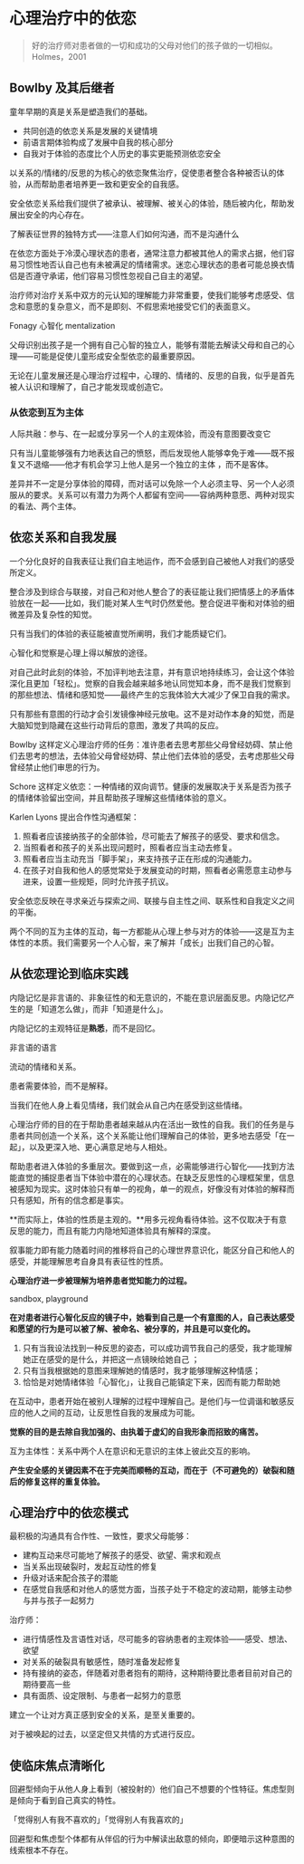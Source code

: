 # 心理治疗中的依恋

> 好的治疗师对患者做的一切和成功的父母对他们的孩子做的一切相似。 Holmes，2001

## Bowlby 及其后继者

童年早期的真是关系是塑造我们的基础。

- 共同创造的依恋关系是发展的关键情境
- 前语言期体验构成了发展中自我的核心部分
- 自我对于体验的态度比个人历史的事实更能预测依恋安全

以关系的/情绪的/反思的为核心的依恋聚焦治疗，促使患者整合各种被否认的体验，从而帮助患者培养更一致和更安全的自我感。

安全依恋关系给我们提供了被承认、被理解、被关心的体验，随后被内化，帮助发展出安全的内心存在。

了解表征世界的独特方式——注意人们如何沟通，而不是沟通什么

在依恋方面处于冷漠心理状态的患者，通常注意力都被其他人的需求占据，他们容易习惯性地否认自己也有未被满足的情绪需求。迷恋心理状态的患者可能总换衣情侣是否遵守承诺，他们容易习惯性忽视自己自主的渴望。

治疗师对治疗关系中双方的元认知的理解能力非常重要，使我们能够考虑感受、信念和意愿的复杂意义，而不是即刻、不假思索地接受它们的表面意义。

Fonagy 心智化 mentalization

父母识别出孩子是一个拥有自己心智的独立人，能够有潜能去解读父母和自己的心理——可能是促使儿童形成安全型依恋的最重要原因。

无论在儿童发展还是心理治疗过程中，心理的、情绪的、反思的自我，似乎是首先被人认识和理解了，自己才能发现或创造它。


### 从依恋到互为主体

人际共融：参与、在一起或分享另一个人的主观体验，而没有意图要改变它

只有当儿童能够强有力地表达自己的愤怒，而后发现他人能够幸免于难——既不报复又不退缩——他才有机会学习上他人是另一个独立的主体	，而不是客体。

差异并不一定是分享体验的障碍，而对话可以免除一个人必须主导、另一个人必须服从的要求。关系可以有潜力为两个人都留有空间——容纳两种意愿、两种对现实的看法、两个主体。

## 依恋关系和自我发展

一个分化良好的自我表征让我们自主地运作，而不会感到自己被他人对我们的感受所定义。

整合涉及到综合与联接，对自己和对他人整合了的表征能让我们把情感上的矛盾体验放在一起——比如，我们能对某人生气时仍然爱他。整合促进平衡和对体验的细微差异及复杂性的知觉。

只有当我们的体验的表征能被直觉所阐明，我们才能质疑它们。

心智化和觉察是心理上得以解放的途径。

对自己此时此刻的体验，不加评判地去注意，并有意识地持续练习，会让这个体验深化且更加「轻松」。觉察的自我会越来越多地认同觉知本身，而不是我们觉察到的那些想法、情绪和感知觉——最终产生的忘我体验大大减少了保卫自我的需求。

只有那些有意图的行动才会引发镜像神经元放电。这不是对动作本身的知觉，而是大脑知觉到隐藏在这些行动背后的意图，激发了共鸣的反应。

Bowlby 这样定义心理治疗师的任务：准许患者去思考那些父母曾经妨碍、禁止他们去思考的想法，去体验父母曾经妨碍、禁止他们去体验的感受，去考虑那些父母曾经禁止他们审思的行为。

Schore 这样定义依恋：一种情绪的双向调节。健康的发展取决于关系是否为孩子的情绪体验留出空间，并且帮助孩子理解这些情绪体验的意义。

Karlen Lyons 提出合作性沟通框架：

1. 照看者应该接纳孩子的全部体验，尽可能去了解孩子的感受、要求和信念。
2. 当照看者和孩子的关系出现问题时，照看者应当主动去修复。
3. 照看者应当主动充当「脚手架」，来支持孩子正在形成的沟通能力。
4. 在孩子对自我和他人的感觉常处于发展变动的时期，照看者必需愿意主动参与进来，设置一些规矩，同时允许孩子抗议。

安全依恋反映在寻求亲近与探索之间、联接与自主性之间、联系性和自我定义之间的平衡。

两个不同的互为主体的互动，每一方都能从心理上参与对方的体验——这是互为主体性的本质。我们需要另一个人心智，来了解并「成长」出我们自己的心智。

## 从依恋理论到临床实践

内隐记忆是非言语的、非象征性的和无意识的，不能在意识层面反思。内隐记忆产生的是「知道怎么做」，而非「知道是什么」。

内隐记忆的主观特征是**熟悉**，而不是回忆。

非言语的语言

流动的情绪和关系。

患者需要体验，而不是解释。

当我们在他人身上看见情绪，我们就会从自己内在感受到这些情绪。

心理治疗师的目的在于帮助患者越来越从内在活出一致性的自我。我们的任务是与患者共同创造一个关系，这个关系能让他们理解自己的体验，更多地去感受「在一起」，以及更深入地、更心满意足地与人相处。

帮助患者进入体验的多重层次。要做到这一点，必需能够进行心智化——找到方法能直觉的捕捉患者当下体验中潜在的心理状态。在缺乏反思性的心理框架里，信息被感知为现实。这时体验只有单一的视角，单一的观点，好像没有对体验的解释而只有感知，所有的信念都是事实。

**而实际上，体验的性质是主观的。**用多元视角看待体验。这不仅取决于有意反思的能力，而且有能力内隐地知道体验具有解释的深度。

叙事能力即有能力随着时间的推移将自己的心理世界意识化，能区分自己和他人的感受，并能理解思考自身具有表征性的性质。

**心理治疗进一步被理解为培养患者觉知能力的过程。**

sandbox, playground

**在对患者进行心智化反应的镜子中，她看到自己是一个有意图的人，自己表达感受和愿望的行为是可以被了解、被命名、被分享的，并且是可以变化的。**

1. 只有当我设法找到一种反思的姿态，可以成功调节我自己的感受，我才能理解她正在感受的是什么，并把这一点镜映给她自己 ；
2. 只有当我根据她的意图来理解她的情感时，我才能够理解这种情感；
3. 恰恰是对她情绪体验「心智化」，让我自己能镇定下来，因而有能力帮助她

在互动中，患者开始在被别人理解的过程中理解自己。是他们与一位调谐和敏感反应的他人之间的互动，让反思性自我的发展成为可能。

**觉察的目的是去除自我加强的、由执着于虚幻的自我形象而招致的痛苦。**

互为主体性：关系中两个人在意识和无意识的主体上彼此交互的影响。

**产生安全感的关键因素不在于完美而顺畅的互动，而在于（不可避免的）破裂和随后的修复这样的重复体验。**


## 心理治疗中的依恋模式
最积极的沟通具有合作性、一致性，要求父母能够：

- 建构互动来尽可能地了解孩子的感受、欲望、需求和观点
- 当关系出现破裂时，发起互动性的修复
- 升级对话来配合孩子的潜能
- 在感觉自我感和对他人的感觉方面，当孩子处于不稳定的波动期，能够主动参与并与孩子一起努力

治疗师：

- 进行情感性及言语性对话，尽可能多的容纳患者的主观体验——感受、想法、欲望
- 对关系的破裂具有敏感性，随时准备发起修复
- 持有接纳的姿态，伴随着对患者抱有的期待，这种期待要比患者目前对自己的期待要高一些
- 具有面质、设定限制、与患者一起努力的意愿

建立一个让对方真正感到安全的关系，是至关重要的。

对于被唤起的过去，以坚定但又共情的方式进行反应。

## 使临床焦点清晰化

回避型倾向于从他人身上看到（被投射的）他们自己不想要的个性特征。焦虑型则是倾向于看到自己真实的特性。

「觉得别人有我不喜欢的」「觉得别人有我喜欢的」

回避型和焦虑型个体都有从伴侣的行为中解读出敌意的倾向，即便暗示这种意图的线索根本不存在。